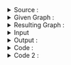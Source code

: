 
<details>
  <summary>Source :</summary>
   http://www.shafaetsplanet.com/?p=692
</details>

<details>
  <summary>Given Graph :</summary>
<img src="../../images/prims1.png">
</details>

<details>
  <summary> Resulting Graph : </summary>
   
<img src="../../images/prims2.png">
</details>

<details>
  <summary>Input</summary>

```
8 11
1 5 2 
1 4 10
1 2 4
2 4 8
2 3 18
3 4 11
4 5 5
4 7 11
4 8 9
6 7 1
6 8 2

```
</details>
 
<details>
  <summary>Output : </summary>
  
```
1 5
1 2
5 4
4 8
8 6
6 7
4 3
  
```
  
</details>



<details>
  <summary>Code : </summary>
  
```
  
#include<bits/stdc++.h>
#define ll long long
#define pb push_back
#define fr(i,s,e) for(ll i=s;i<e;i++)
#define rfr(i,e,s) for(ll i=e;i>=s;i--)
#define nl  "\n"
#define mod 1000000007
#define fast ios_base::sync_with_stdio(0);cin.tie(NULL);cout.tie(NULL)
using namespace std;

ll node , edge , x , y , cost , source , min_cost = 0 ;
priority_queue< pair<ll,ll>  ,vector<pair<ll,ll>>, greater<pair<ll,ll>> > g ;


int main(){
    cin >> node >> edge ;
    vector < pair<ll,ll> > graph[node+1] ;
    vector <bool> vis(node+1,0);

    for(int i = 0 ; i < edge ; i++ ){
        cin >> x >> y >> cost ;
        graph[x].pb({cost,y});
        graph[y].pb({cost,x});
    }

    cin >> source ;
    g.push({0,source});

    while( !g.empty()){
        pair<ll,ll>p = g.top();
        x = p.first , y = p.second ;
        g.pop();
        if(!vis[y]){
            min_cost += x;
            vis[y] = 1 ;
            for(auto a : graph[y] ){
                if(!vis[a.second]){
                    g.push(a);
                }
            }
        }
    }


    cout << min_cost << endl;



return 0 ;
}

/*
4 5
1 2 3
1 3 4
2 3 4
2 4 6
3 4 7
1
*/



```
</details>
<details>
<summary> Code 2  :  </summary>
  
```
  
#include<bits/stdc++.h>
#define ll long long
#define pb push_back
#define fr(i,s,e) for(ll i=s;i<e;i++)
#define rfr(i,e,s) for(ll i=e;i>=s;i--)
#define nl  "\n"
#define mod 1000000007
using namespace std;


int main(){
    #ifndef CP
    freopen("input.txt", "r", stdin);
    freopen("output.txt", "w", stdout);
    #endif

    ll node , edge , cost , x , y ;
    cin >> node  >> edge ;

    vector< pair<int,int> > graph[node+1];


    for( int i = 1 ; i <= edge ; i++ ){
        cin >> x >> y >> cost ;
        graph[x].pb({y,cost});
        graph[y].pb({x,cost});
    }

    //Graph Representation : -----------------------
    for( int i = 1 ; i <= node ; i++ ){
        cout << i <<" :  " ;
        for( auto a : graph[i] )
            cout << a.first <<" "; cout << endl;
    }
    //----------------------------------------------


    multimap < ll , pair <ll,ll>  > mp ;
    vector < pair <ll,ll> > tree ;

    ll source = 1 ; 
    y = 1 ;
    

    bool visited[node+1]; 
    memset(visited,0,sizeof(visited)); 

    while (1) {     

        for(auto a : graph[y]) {
            if(!visited[a.first]){
                mp.insert({a.second,{y,a.first}});
            }
        }
            
        auto it = mp.begin();
        x = (it->second).first ; 
        y = (it->second).second ;

        if(!visited[y]){
            tree.pb(it->second);
            visited[y] = 1 ;
            visited[x] = 1 ;
        }

        mp.erase(it);
        if(mp.empty()) break;
        
    }

    for(auto a : tree)
        cout << a.first <<" "<< a.second << endl;

    //cout << cnt << endl;

return 0 ;
}


  
```
    
</details>
